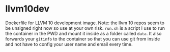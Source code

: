 # llvm10dev
Dockerfile for LLVM 10 development image. Note: the llvm 10 repos seem to be
unsigned right now so use at your own risk. `run.sh` is a script I use to run
the container in the PWD and mount it inside as a folder called `data`. It also
forwards your `gitinfo` to the container so that you can use git from inside and
not have to config your user name and email every time.
